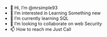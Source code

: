 - 👋 Hi, I’m @mrsimple93
- 👀 I’m interested in Learning Something new
- 🌱 I’m currently learning SQL
- 💞️ I’m looking to collaborate on web Security
- 📫 How to reach me Just Call

<!---
mrsimple93/mrsimple93 is a ✨ special ✨ repository because its `README.md` (this file) appears on your GitHub profile.
You can click the Preview link to take a look at your changes.
--->
